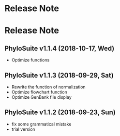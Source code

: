 # Release Note

# Release Note

## PhyloSuite v1.1.4 (2018-10-17, Wed)
+ Optimize functions

## PhyloSuite v1.1.3 (2018-09-29, Sat)
+ Rewrite the function of normalization
+ Optimize flowchart function
+ Optimize GenBank file display

## PhyloSuite v1.1.2 (2018-09-23, Sun)
+ fix some grammatical mistake 
+ trial version

